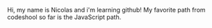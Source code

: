 Hi, my name is Nicolas and i'm learning github!
My favorite path from codeshool so far is the JavaScript path.
